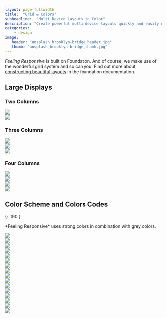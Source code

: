 ```yaml
---
layout: page-fullwidth
title:  "Grid & Colors"
subheadline:  "Multi-Device Layouts in Color"
description: "Create powerful multi-device layouts quickly and easily with the 12-column, nest-able Foundation grid. To optimize the size of your images, you find the correct dimensions beneath. Further below you find the <a href='#color-scheme-and-colors-codes'>colorscheme and colors</a> used for <em>Feeling Responsive</em> and their color codes."
categories:
    - design
image:
   header: "unsplash_brooklyn-bridge_header.jpg"
   thumb: "unsplash_brooklyn-bridge_thumb.jpg"
---
```

*Feeling Responsive* is built on Foundation. And of course, we make use of the wonderful grid system and so can you. Find out more about [constructing  beautiful layouts][1] in the foundation documentation.

## Large Displays

### Two Columns

<div class="row">
  <div class="large-6 columns">
      <img src="http://placehold.it/470x264/6b6351/e1dcd7&amp;text=Width+470+Pixel">
  </div>
  <div class="large-6 columns">
      <img src="http://placehold.it/470x264/e05a10/e1e75e&amp;text=Width+470+Pixel">
  </div>
</div>

### Three Columns

<div class="row">
  <div class="large-4 columns">
      <img src="http://placehold.it/303x170/6b6351/e1dcd7&amp;text=Width+303+Pixel">
  </div>
  <div class="large-4 columns">
      <img src="http://placehold.it/303x170/e05a10/e1e75e&amp;text=Width+303+Pixel">
  </div>
  <div class="large-4 columns">
      <img src="http://placehold.it/303x170/fabb00/771e1e&amp;text=Width+303+Pixel">
  </div>
</div>



### Four Columns

<div class="row">
  <div class="large-3 columns">
      <img src="http://placehold.it/220x141/6b6351/e1dcd7&amp;text=Width+220+Pixel">
  </div>
  <div class="large-3 columns">
      <img src="http://placehold.it/220x141/e05a10/e1e75e&amp;text=Width+220+Pixel">
  </div>
  <div class="large-3 columns">
      <img src="http://placehold.it/220x141/fabb00/771e1e&amp;text=Width+220+Pixel">
  </div>
  <div class="large-3 columns">
      <img src="http://placehold.it/220x141/00792c/acca57&amp;text=Width+220+Pixel">
  </div>
</div>


## Color Scheme and Colors Codes
{: .t90 }

<p class="teaser" markdown="1">
*Feeling Responsive* uses strong colors in combination with grey colors.
</p>

<div class="row">
<div class="large-3 columns b30">
<img src="http://placehold.it/220/E4E4E4/ffffff&amp;text=Grey+E4E4E4">
</div>
<div class="large-3 columns b30">
<img src="http://placehold.it/220/D7D7D7/ffffff&amp;text=Grey+D7D7D7">
</div>
<div class="large-3 columns b30">
<img src="http://placehold.it/220/CBCBCB/ffffff&amp;text=Grey+CBCBCB">
</div>
<div class="large-3 columns b30">
<img src="http://placehold.it/220/BEBEBE/ffffff&amp;text=Grey+BEBEBE">
</div>
</div>

<div class="row">
<div class="large-3 columns b30">
<img src="http://placehold.it/220/A4A4A4/ffffff&amp;text=Grey+A4A4A4">
</div>
<div class="large-3 columns b30">
<img src="http://placehold.it/220/979797/ffffff&amp;text=Grey+979797">
</div>
<div class="large-3 columns b30">
<img src="http://placehold.it/220/8B8B8B/ffffff&amp;text=Grey+8B8B8B">
</div>
<div class="large-3 columns b30">
<img src="http://placehold.it/220/7E7E7E/ffffff&amp;text=Grey+7E7E7E">
</div>
</div>

<div class="row">
<div class="large-3 columns b30">
<img src="http://placehold.it/220/646464/ffffff&amp;text=Grey+646464">
</div>
<div class="large-3 columns b30">
<img src="http://placehold.it/220/575757/ffffff&amp;text=Grey+575757">
</div>
<div class="large-3 columns b30">
<img src="http://placehold.it/220/4B4B4B/ffffff&amp;text=Grey+4B4B4B">
</div>
<div class="large-3 columns b30">
<img src="http://placehold.it/220/3E3E3E/ffffff&amp;text=Grey+3E3E3E">
</div>
</div>

<div class="row">
<div class="large-3 columns b30">
<img src="http://placehold.it/220/313131/ffffff&amp;text=Grey+313131">
</div>
<div class="large-3 columns b30">
<img src="http://placehold.it/220/242424/ffffff&amp;text=Grey+242424">
</div>
<div class="large-3 columns b30">
<img src="http://placehold.it/220/171717/ffffff&amp;text=Grey+171717">
</div>
<div class="large-3 columns b30">
<img src="http://placehold.it/220/0B0B0B/ffffff&amp;text=Grey+0B0B0B">
</div>
</div>


 [1]: http://foundation.zurb.com/docs/components/grid.html
 [2]: #
 [3]: #
 [4]: #
 [5]: #
 [6]: #
 [7]: #
 [8]: #
 [9]: #
 [10]: #